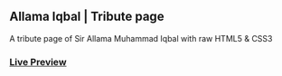 ## Allama Iqbal | Tribute page
<html>
<p>A tribute page of Sir Allama Muhammad Iqbal with raw HTML5 & CSS3 </p>
<h3> <a href="https://shareefrahat.github.io/AllamaIqbal/" target="_blank">Live Preview</a> </h3>
</html>
